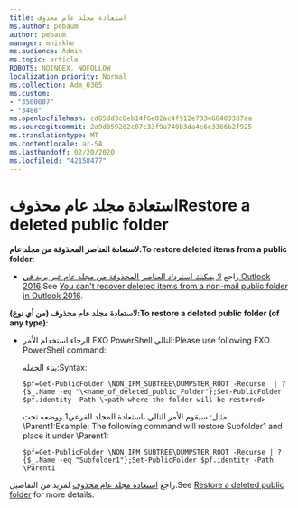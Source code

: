 ```yaml
---
title: استعادة مجلد عام محذوف
ms.author: pebaum
author: pebaum
manager: mnirkhe
ms.audience: Admin
ms.topic: article
ROBOTS: NOINDEX, NOFOLLOW
localization_priority: Normal
ms.collection: Adm_O365
ms.custom:
- "3500007"
- "3488"
ms.openlocfilehash: cd85dd3c0eb14f6e02ac4f912e733468403387aa
ms.sourcegitcommit: 2a9d059262c07c33f9a740b3da4e6e3366b2f925
ms.translationtype: MT
ms.contentlocale: ar-SA
ms.lasthandoff: 02/20/2020
ms.locfileid: "42158477"
---
```

# <a name="restore-a-deleted-public-folder"></a><span data-ttu-id="1a690-102">استعادة مجلد عام محذوف</span><span class="sxs-lookup"><span data-stu-id="1a690-102">Restore a deleted public folder</span></span>

<span data-ttu-id="1a690-103">**لاستعادة العناصر المحذوفة من مجلد عام:**</span><span class="sxs-lookup"><span data-stu-id="1a690-103">**To restore deleted items from a public folder**:</span></span>

- <span data-ttu-id="1a690-104">راجع [لا يمكنك استرداد العناصر المحذوفة من مجلد عام غير بريد في Outlook 2016](https://aka.ms/pfrec).</span><span class="sxs-lookup"><span data-stu-id="1a690-104">See [You can't recover deleted items from a non-mail public folder in Outlook 2016](https://aka.ms/pfrec).</span></span>
 
<span data-ttu-id="1a690-105">**لاستعادة مجلد عام محذوف (من أي نوع):**</span><span class="sxs-lookup"><span data-stu-id="1a690-105">**To restore a deleted public folder (of any type)**:</span></span> 

- <span data-ttu-id="1a690-106">الرجاء استخدام الأمر EXO PowerShell التالي:</span><span class="sxs-lookup"><span data-stu-id="1a690-106">Please use following EXO PowerShell command:</span></span>

    <span data-ttu-id="1a690-107">بناء الجمله:</span><span class="sxs-lookup"><span data-stu-id="1a690-107">Syntax:</span></span>

     `$pf=Get-PublicFolder \NON_IPM_SUBTREE\DUMPSTER_ROOT -Recurse  | ?{$_.Name -eq "\<name_of_deleted_public_Folder"};Set-PublicFolder $pf.identity -Path \<path where the folder will be restored>`

    <span data-ttu-id="1a690-108">مثال: سيقوم الأمر التالي باستعادة المجلد الفرعي1 ووضعه تحت \Parent1:</span><span class="sxs-lookup"><span data-stu-id="1a690-108">Example: The following command will restore Subfolder1 and place it under \Parent1:</span></span>

    `$pf=Get-PublicFolder \NON_IPM_SUBTREE\DUMPSTER_ROOT -Recurse | ?{$_.Name -eq "Subfolder1"};Set-PublicFolder $pf.identity -Path \Parent1`

<span data-ttu-id="1a690-109">راجع [استعادة مجلد عام محذوف](https://docs.microsoft.com/exchange/collaboration-exo/public-folders/restore-deleted-public-folder) لمزيد من التفاصيل.</span><span class="sxs-lookup"><span data-stu-id="1a690-109">See [Restore a deleted public folder](https://docs.microsoft.com/exchange/collaboration-exo/public-folders/restore-deleted-public-folder) for more details.</span></span>
